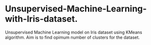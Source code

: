 # Unsupervised-Machine-Learning-with-Iris-dataset.
Unsupervised Machine Learning model on Iris dataset using KMeans algorithm. Aim is to find opimum number of clusters for the dataset.
